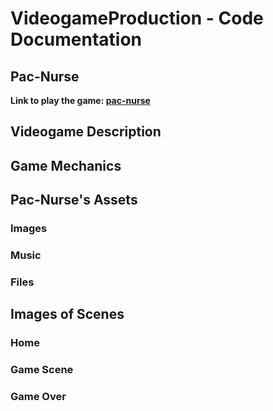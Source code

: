 # VideogameProduction - Code Documentation

## Pac-Nurse
**Link to play the game: [pac-nurse](https://editor.p5js.org/marinaurpi267/full/NOSOekFOf)**


## Videogame Description


## Game Mechanics


## Pac-Nurse's Assets

### Images

### Music

### Files


## Images of Scenes

### Home

### Game Scene

### Game Over 
